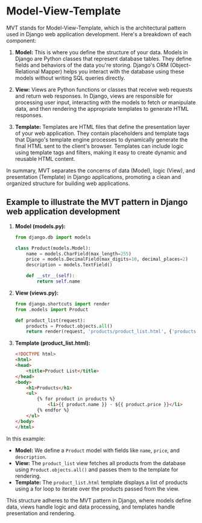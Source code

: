 # Model-View-Template

MVT stands for Model-View-Template, which is the architectural pattern used in Django web application development. Here's a breakdown of each component:

1. **Model:** This is where you define the structure of your data. Models in Django are Python classes that represent database tables. They define fields and behaviors of the data you're storing. Django's ORM (Object-Relational Mapper) helps you interact with the database using these models without writing SQL queries directly.

2. **View:** Views are Python functions or classes that receive web requests and return web responses. In Django, views are responsible for processing user input, interacting with the models to fetch or manipulate data, and then rendering the appropriate templates to generate HTML responses.

3. **Template:** Templates are HTML files that define the presentation layer of your web application. They contain placeholders and template tags that Django's template engine processes to dynamically generate the final HTML sent to the client's browser. Templates can include logic using template tags and filters, making it easy to create dynamic and reusable HTML content.

In summary, MVT separates the concerns of data (Model), logic (View), and presentation (Template) in Django applications, promoting a clean and organized structure for building web applications.

## Example to illustrate the MVT pattern in Django web application development

1. **Model (models.py):**

   ```python
   from django.db import models

   class Product(models.Model):
       name = models.CharField(max_length=255)
       price = models.DecimalField(max_digits=10, decimal_places=2)
       description = models.TextField()

       def __str__(self):
           return self.name
   ```

2. **View (views.py):**

   ```python
   from django.shortcuts import render
   from .models import Product

   def product_list(request):
       products = Product.objects.all()
       return render(request, 'products/product_list.html', {'products': products})
   ```

3. **Template (product_list.html):**

   ```html
   <!DOCTYPE html>
   <html>
   <head>
       <title>Product List</title>
   </head>
   <body>
       <h1>Products</h1>
       <ul>
           {% for product in products %}
               <li>{{ product.name }} - ${{ product.price }}</li>
           {% endfor %}
       </ul>
   </body>
   </html>
   ```

In this example:

- **Model:** We define a `Product` model with fields like `name`, `price`, and `description`.
- **View:** The `product_list` view fetches all products from the database using `Product.objects.all()` and passes them to the template for rendering.
- **Template:** The `product_list.html` template displays a list of products using a for loop to iterate over the products passed from the view.

This structure adheres to the MVT pattern in Django, where models define data, views handle logic and data processing, and templates handle presentation and rendering.